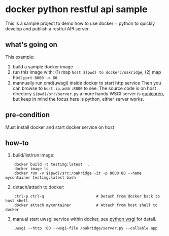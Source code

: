 # docker python restful api sample

This is a sample project to demo how to use docker + python to quickly develop and publish a restful API server

## what's going on
This example:
1. build a sample docker image
2. run this image with: (1) map ``host $(pwd) to docker:/oakridge``, (2) map host ``port 8000 -> 80``
3. mannually run cmd(uwsgi) inside docker to start http service
Then you can browse to ``host.ip.addr:8000`` to see. The source code is on host directory ``$(pwd)/src/server.py``
a more handy WSGI server is <a href="http://docs.gunicorn.org/en/stable/index.html">gunicoren</a>, but keep in mind the focus here is python, either server works.

## pre-condition
Must install docker and start docker service on host

## how-to
1. build/list/run image:
```shell
    docker build -t testimg:latest  .
    docker image ls
    docker run -v $(pwd)/src:/oakridge -it -p 8000:80 --name mycontainer testimg:latest bash
```
2. detach/attach to docker:
```shell
    ctrl-p ctrl-q                       # Detach from docker back to host shell
    docker attach mycontainer           # Attach from host shell to docker
```
3. manual start uwsgi service within docker, see <a href="https://uwsgi-docs.readthedocs.io/en/latest/WSGIquickstart.html" target="_blank">python wsgi</a> for detail.
```shell
    uwsgi --http :80 --wsgi-file /oakridge/server.py --callable app
```
